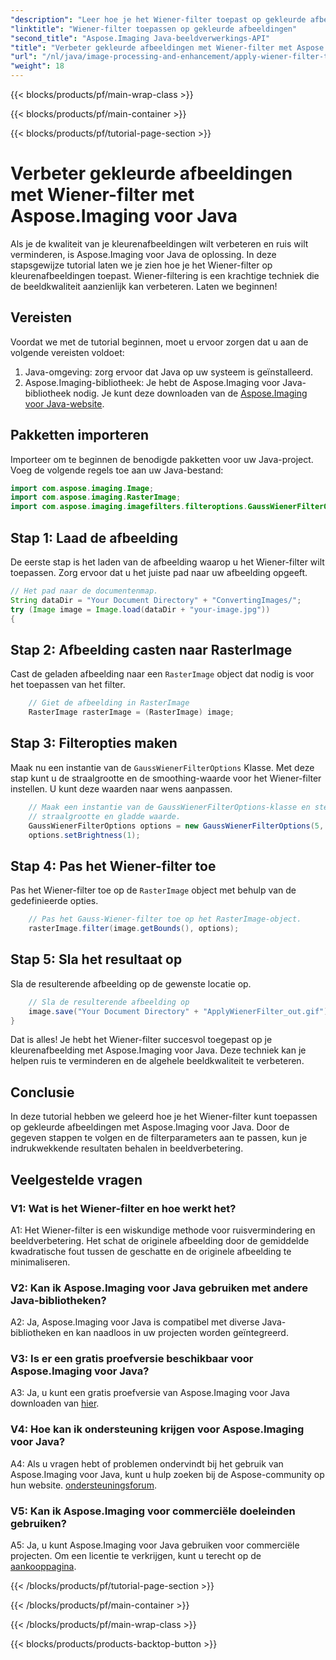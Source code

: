 ```yaml
---
"description": "Leer hoe je het Wiener-filter toepast op gekleurde afbeeldingen in Java met Aspose.Imaging voor Java. Verbeter de beeldkwaliteit en verminder moeiteloos ruis."
"linktitle": "Wiener-filter toepassen op gekleurde afbeeldingen"
"second_title": "Aspose.Imaging Java-beeldverwerkings-API"
"title": "Verbeter gekleurde afbeeldingen met Wiener-filter met Aspose.Imaging voor Java"
"url": "/nl/java/image-processing-and-enhancement/apply-wiener-filter-to-colored-images/"
"weight": 18
---
```


{{< blocks/products/pf/main-wrap-class >}}

{{< blocks/products/pf/main-container >}}

{{< blocks/products/pf/tutorial-page-section >}}

# Verbeter gekleurde afbeeldingen met Wiener-filter met Aspose.Imaging voor Java

Als je de kwaliteit van je kleurenafbeeldingen wilt verbeteren en ruis wilt verminderen, is Aspose.Imaging voor Java de oplossing. In deze stapsgewijze tutorial laten we je zien hoe je het Wiener-filter op kleurenafbeeldingen toepast. Wiener-filtering is een krachtige techniek die de beeldkwaliteit aanzienlijk kan verbeteren. Laten we beginnen!

## Vereisten

Voordat we met de tutorial beginnen, moet u ervoor zorgen dat u aan de volgende vereisten voldoet:

1. Java-omgeving: zorg ervoor dat Java op uw systeem is geïnstalleerd.
2. Aspose.Imaging-bibliotheek: Je hebt de Aspose.Imaging voor Java-bibliotheek nodig. Je kunt deze downloaden van de [Aspose.Imaging voor Java-website](https://releases.aspose.com/imaging/java/).

## Pakketten importeren

Importeer om te beginnen de benodigde pakketten voor uw Java-project. Voeg de volgende regels toe aan uw Java-bestand:

```java
import com.aspose.imaging.Image;
import com.aspose.imaging.RasterImage;
import com.aspose.imaging.imagefilters.filteroptions.GaussWienerFilterOptions;
```

## Stap 1: Laad de afbeelding

De eerste stap is het laden van de afbeelding waarop u het Wiener-filter wilt toepassen. Zorg ervoor dat u het juiste pad naar uw afbeelding opgeeft.

```java
// Het pad naar de documentenmap.
String dataDir = "Your Document Directory" + "ConvertingImages/";
try (Image image = Image.load(dataDir + "your-image.jpg"))
{
```

## Stap 2: Afbeelding casten naar RasterImage

Cast de geladen afbeelding naar een `RasterImage` object dat nodig is voor het toepassen van het filter.

```java
    // Giet de afbeelding in RasterImage
    RasterImage rasterImage = (RasterImage) image;
```

## Stap 3: Filteropties maken

Maak nu een instantie van de `GaussWienerFilterOptions` Klasse. Met deze stap kunt u de straalgrootte en de smoothing-waarde voor het Wiener-filter instellen. U kunt deze waarden naar wens aanpassen.

```java
    // Maak een instantie van de GaussWienerFilterOptions-klasse en stel de
    // straalgrootte en gladde waarde.
    GaussWienerFilterOptions options = new GaussWienerFilterOptions(5, 1.5);
    options.setBrightness(1);
```

## Stap 4: Pas het Wiener-filter toe

Pas het Wiener-filter toe op de `RasterImage` object met behulp van de gedefinieerde opties.

```java
    // Pas het Gauss-Wiener-filter toe op het RasterImage-object.
    rasterImage.filter(image.getBounds(), options);
```

## Stap 5: Sla het resultaat op

Sla de resulterende afbeelding op de gewenste locatie op.

```java
    // Sla de resulterende afbeelding op
    image.save("Your Document Directory" + "ApplyWienerFilter_out.gif");
}
```

Dat is alles! Je hebt het Wiener-filter succesvol toegepast op je kleurenafbeelding met Aspose.Imaging voor Java. Deze techniek kan je helpen ruis te verminderen en de algehele beeldkwaliteit te verbeteren.

## Conclusie

In deze tutorial hebben we geleerd hoe je het Wiener-filter kunt toepassen op gekleurde afbeeldingen met Aspose.Imaging voor Java. Door de gegeven stappen te volgen en de filterparameters aan te passen, kun je indrukwekkende resultaten behalen in beeldverbetering.

## Veelgestelde vragen

### V1: Wat is het Wiener-filter en hoe werkt het?

A1: Het Wiener-filter is een wiskundige methode voor ruisvermindering en beeldverbetering. Het schat de originele afbeelding door de gemiddelde kwadratische fout tussen de geschatte en de originele afbeelding te minimaliseren.

### V2: Kan ik Aspose.Imaging voor Java gebruiken met andere Java-bibliotheken?

A2: Ja, Aspose.Imaging voor Java is compatibel met diverse Java-bibliotheken en kan naadloos in uw projecten worden geïntegreerd.

### V3: Is er een gratis proefversie beschikbaar voor Aspose.Imaging voor Java?

A3: Ja, u kunt een gratis proefversie van Aspose.Imaging voor Java downloaden van [hier](https://releases.aspose.com/).

### V4: Hoe kan ik ondersteuning krijgen voor Aspose.Imaging voor Java?

A4: Als u vragen hebt of problemen ondervindt bij het gebruik van Aspose.Imaging voor Java, kunt u hulp zoeken bij de Aspose-community op hun website. [ondersteuningsforum](https://forum.aspose.com/).

### V5: Kan ik Aspose.Imaging voor commerciële doeleinden gebruiken?

A5: Ja, u kunt Aspose.Imaging voor Java gebruiken voor commerciële projecten. Om een licentie te verkrijgen, kunt u terecht op de [aankooppagina](https://purchase.aspose.com/buy).

{{< /blocks/products/pf/tutorial-page-section >}}

{{< /blocks/products/pf/main-container >}}

{{< /blocks/products/pf/main-wrap-class >}}

{{< blocks/products/products-backtop-button >}}